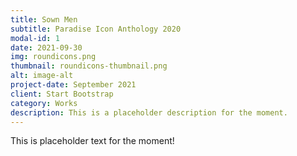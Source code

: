 ```yaml
---
title: Sown Men
subtitle: Paradise Icon Anthology 2020
modal-id: 1
date: 2021-09-30
img: roundicons.png
thumbnail: roundicons-thumbnail.png
alt: image-alt
project-date: September 2021
client: Start Bootstrap
category: Works
description: This is a placeholder description for the moment.
---
```


This is placeholder text for the moment!
